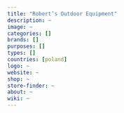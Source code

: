 ```yaml
---
title: "Robert’s Outdoor Equipment"
description: ~
image: ~
categories: []
brands: []
purposes: []
types: []
countries: [poland]
logo: ~
website: ~
shop: ~
store-finder: ~
about: ~
wiki: ~
---
```

